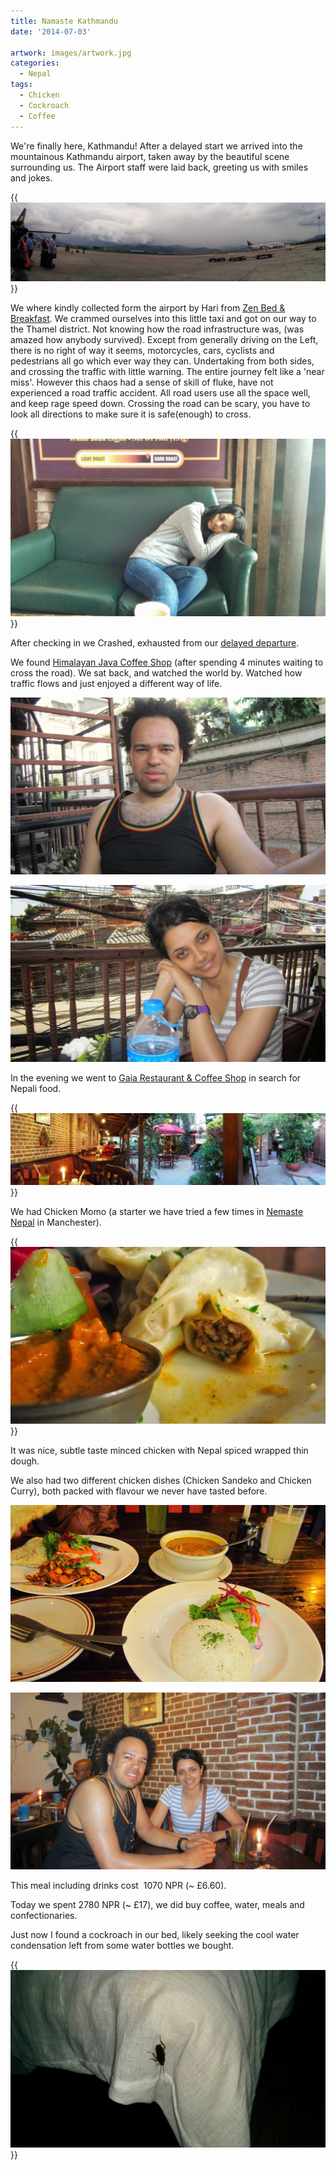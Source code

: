 ```yaml
---
title: Namaste Kathmandu
date: '2014-07-03'

artwork: images/artwork.jpg
categories:
  - Nepal
tags:
  - Chicken
  - Cockroach
  - Coffee
---
```


We're finally here, Kathmandu! After a delayed start we arrived into the mountainous Kathmandu airport, taken away by the beautiful scene surrounding us. The Airport staff were laid back, greeting us with smiles and jokes.

{{<img src="images/BrnMgboCYAEKwJv.jpg" title="Kathmandu Airfield with Beautiful Mountainous Background">}}

We where kindly collected form the airport by Hari from [Zen Bed & Breakfast](https://www.tripadvisor.co.uk/Hotel_Review-g293890-d5820384-Reviews-Zen_Bed_Breakfast-Kathmandu_Kathmandu_Valley_Bagmati_Zone_Central_Region.html). We crammed ourselves into this little taxi and got on our way to the Thamel district. Not knowing how the road infrastructure was, (was amazed how anybody survived). Except from generally driving on the Left, there is no right of way it seems, motorcycles, cars, cyclists and pedestrians all go which ever way they can. Undertaking from both sides, and crossing the traffic with little warning. The entire journey felt like a 'near miss'. However this chaos had a sense of skill of fluke, have not experienced a road traffic accident. All road users use all the space well, and keep rage speed down. Crossing the road can be scary, you have to look all directions to make sure it is safe(enough) to cross.

{{<img src="images/Sleepy-Kim-1024x576.jpg" title="Kim exhausted from all flight delays, taking a nap in New Delhi Airport">}}

After checking in we Crashed, exhausted from our [delayed departure](/posts/2014-07-delayed/ "delayed…").

We found [Himalayan Java Coffee Shop](https://www.tripadvisor.co.uk/Restaurant_Review-g293890-d1846797-Reviews-Himalayan_Java_Coffee-Kathmandu_Kathmandu_Valley_Bagmati_Zone_Central_Region.html) (after spending 4 minutes waiting to cross the road). We sat back, and watched the world by. Watched how traffic flows and just enjoyed a different way of life.

![](images/Kyle-at-Java-1024x575.jpg)

![](images/Kim-at-Java-1024x575.jpg)

In the evening we went to [Gaia Restaurant & Coffee Shop](https://www.tripadvisor.co.uk/Restaurant_Review-g293890-d1988042-Reviews-Gaia_Restaurant_Coffee_Shop-Kathmandu_Kathmandu_Valley_Bagmati_Zone_Central_Regio.html) in search for Nepali food.

{{<img src="images/PANO_20140703_190400-1024x234.jpg" title="Gaia Restaurant & Coffee Shop">}}

We had Chicken Momo (a starter we have tried a few times in [Nemaste Nepal](https://www.tripadvisor.co.uk/Restaurant_Review-g187069-d782333-Reviews-Namaste_Nepal-Manchester_Greater_Manchester_England.html) in Manchester).

{{<img src="images/Chicken-Momo-1024x575.jpg" title="Chicken Momo">}}

It was nice, subtle taste minced chicken with Nepal spiced wrapped thin dough.

We also had two different chicken dishes (Chicken Sandeko and Chicken Curry), both packed with flavour we never have tasted before.

![](images/IMG_1705-1024x575.jpg)

![](images/IMG_1709-1024x575.jpg)

This meal including drinks cost  1070 NPR (~ £6.60).

Today we spent 2780 NPR (~ £17), we did buy coffee, water, meals and confectionaries.

Just now I found a cockroach in our bed, likely seeking the cool water condensation left from some water bottles we bought.

{{<img src="images/IMG_20140703_221143-1024x576.jpg" title="Cockroach the size of your thumb">}}
